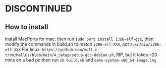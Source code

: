 # DISCONTINUED
## How to install
install MacPorts for mac, then run `sudo port install i386-elf-gcc`, then modify the commands in build.sh to match `i386-elf-XXX`, not `/usr/bin/i386-elf-XXX`
For linux: `https://github.com/mell-o-tron/MellOs/blob/main/A_Setup/setup-gcc-debian.sh`, RIP, but it takes ~20 mins on a bad pc
then run `sh build.sh` and `qemu-system-x86_64 image.img`
